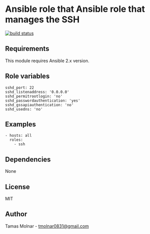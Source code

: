 # Ansible role that Ansible role that manages the SSH

[![build status](https://gitlab.com/stiron/ansible-ssh/badges/master/build.svg)](https://gitlab.com/stiron/ansible-ssh/commits/master)

## Requirements

This module requires Ansible 2.x version.

## Role variables

```
sshd_port: 22
sshd_listenaddress: '0.0.0.0'
sshd_permitrootlogin: 'no'
sshd_passwordauthentication: 'yes'
sshd_gssapiauthentication: 'no'
sshd_usedns: 'no'
```

## Examples

```
- hosts: all 
  roles:
    - ssh
```

## Dependencies

None

## License

MIT

## Author

Tamas Molnar - <tmolnar0831@gmail.com>
